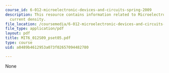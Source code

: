 ```yaml
---
course_id: 6-012-microelectronic-devices-and-circuits-spring-2009
description: This resource contains information related to Microelectronic diffusion
  current density.
file_location: /coursemedia/6-012-microelectronic-devices-and-circuits-spring-2009/a8489b4612953a073f02657094482780_MIT6_012S09_pset05.pdf
file_type: application/pdf
layout: pdf
title: MIT6_012S09_pset05.pdf
type: course
uid: a8489b4612953a073f02657094482780

---
```

None